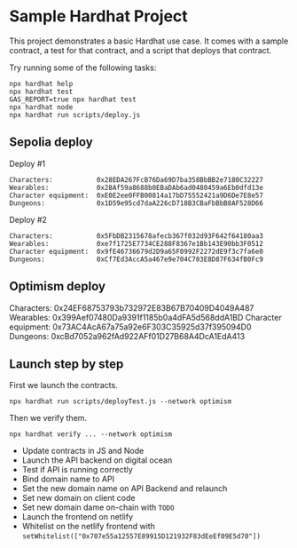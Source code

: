 # Sample Hardhat Project

This project demonstrates a basic Hardhat use case. It comes with a sample contract, a test for that contract, and a script that deploys that contract.

Try running some of the following tasks:

```shell
npx hardhat help
npx hardhat test
GAS_REPORT=true npx hardhat test
npx hardhat node
npx hardhat run scripts/deploy.js
```

## Sepolia deploy

Deploy #1
```
Characters:           0x28EDA267FcB76Da69D7ba358BbBB2e7180C32227
Wearables:            0x28Af59a8688b0EBaDAb6ad0480459a6Eb0dfd13e
Character equipment:  0xE0E2ee0FFB00814a17bD75552421a9D6De7E8e57
Dungeons:             0x1D59e95cd7daA226cD718B3CBaFbBbB8AF528D66
```

Deploy #2
```
Characters:           0x5FbDB2315678afecb367f032d93F642f64180aa3
Wearables:            0xe7f1725E7734CE288F8367e1Bb143E90bb3F0512
Character equipment:  0x9fE46736679d2D9a65F0992F2272dE9f3c7fa6e0
Dungeons:             0xCf7Ed3AccA5a467e9e704C703E8D87F634fB0Fc9
```

## Optimism deploy
Characters:           0x24EF68753793b732972E83B67B70409D4049A487
Wearables:            0x399Aef07480Da9391f1185b0a4dFA5d568ddA1BD
Character equipment:  0x73AC4AcA67a75a92e6F303C35925d37f395094D0
Dungeons:             0xcBd7052a962fAd922AFf01D27B68A4DcA1EdA413

## Launch step by step

First we launch the contracts.

```
npx hardhat run scripts/deployTest.js --network optimism
```

Then we verify them.

```
npx hardhat verify ... --network optimism
```

* Update contracts in JS and Node
* Launch the API backend on digital ocean
* Test if API is running correctly
* Bind domain name to API
* Set the new domain name on API Backend and relaunch 
* Set new domain on client code
* Set new domain dame on-chain with `TODO`
* Launch the frontend on netlify
* Whitelist on the netlify frontend with `setWhitelist(["0x707e55a12557E89915D121932F83dEeEf09E5d70"])`